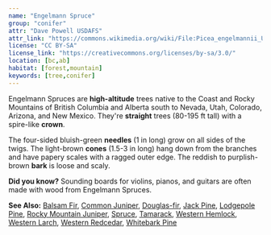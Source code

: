 ```yaml
---
name: "Engelmann Spruce"
group: "conifer"
attr: "Dave Powell USDAFS"
attr_link: "https://commons.wikimedia.org/wiki/File:Picea_engelmannii_UGA1.jpg"
license: "CC BY-SA"
license_link: "https://creativecommons.org/licenses/by-sa/3.0/"
location: [bc,ab]
habitat: [forest,mountain]
keywords: [tree,conifer]
---
```

Engelmann Spruces are **high-altitude** trees native to the Coast and Rocky Mountains of British Columbia and Alberta south to Nevada, Utah, Colorado, Arizona, and New Mexico. They're **straight** trees (80-195 ft tall) with a spire-like **crown**.

The four-sided bluish-green **needles** (1 in long) grow on all sides of the twigs. The light-brown **cones** (1.5-3 in long) hang down from the branches and have papery scales with a ragged outer edge. The reddish to purplish-brown **bark** is loose and scaly.

**Did you know?** Sounding boards for violins, pianos, and guitars are often made with wood from Engelmann Spruces.

<!-- generated, do not edit -->
**See Also:**
[Balsam Fir](/trees/balfir/),
[Common Juniper](/trees/comjun/),
[Douglas-fir](/trees/dougfir/),
[Jack Pine](/trees/jack/),
[Lodgepole Pine](/trees/lodge/),
[Rocky Mountain Juniper](/trees/rockyjun/),
[Spruce](/trees/spruce/),
[Tamarack](/trees/tam/),
[Western Hemlock](/trees/westhem/),
[Western Larch](/trees/westlar/),
[Western Redcedar](/trees/westred/),
[Whitebark Pine](/trees/whbark/)
